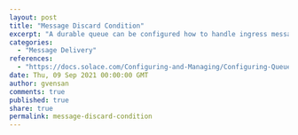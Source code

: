```yaml
---
layout: post
title: "Message Discard Condition"
excerpt: "A durable queue can be configured how to handle ingress messages discards that occur due to one or more of the following conditions:<br/><br/>- adding the published message will exceed the configured message quota for the queue<br/>- the published message exceeds the maximum message size allowed for the queue<br/>- the client published the message to a topic it has also subscribed to and has an active flow with 'No Local Delivery'."
categories:
  - "Message Delivery"
references:
  - "https://docs.solace.com/Configuring-and-Managing/Configuring-Queues.htm"
date: Thu, 09 Sep 2021 00:00:00 GMT
author: gvensan
comments: true
published: true
share: true
permalink: message-discard-condition
---
```

